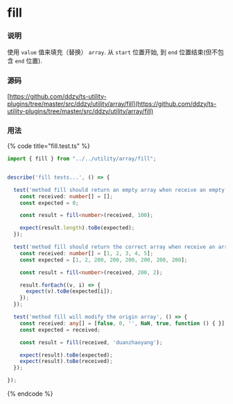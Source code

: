 # fill

### 说明

 使用 `value` 值来填充（替换） `array`. 从 `start` 位置开始, 到 `end` 位置结束\(但不包含 `end` 位置\).

### 源码

[https://github.com/ddzy/ts-utility-plugins/tree/master/src/ddzy/utility/array/fill](https://github.com/ddzy/ts-utility-plugins/tree/master/src/ddzy/utility/array/fill)

### 用法

{% code title="fill.test.ts" %}
```typescript
import { fill } from "../../utility/array/fill";


describe('fill tests...', () => {

  test('method fill should return an empty array when receive an empty array', () => {
    const received: number[] = [];
    const expected = 0;

    const result = fill<number>(received, 100);

    expect(result.length).toBe(expected);
  });

  test('method fill should return the correct array when receive an array composed of number', () => {
    const received: number[] = [1, 2, 3, 4, 5];
    const expected = [1, 2, 200, 200, 200, 200, 200, 200];

    const result = fill<number>(received, 200, 2);

    result.forEach((v, i) => {
      expect(v).toBe(expected[i]);
    });
  });

  test('method fill will modify the origin array', () => {
    const received: any[] = [false, 0, '', NaN, true, function () { }];
    const expected = received;

    const result = fill(received, 'duanzhaoyang');

    expect(result).toBe(expected);
    expect(result).toBe(received);
  });

});
```
{% endcode %}

